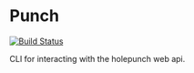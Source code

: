 # Punch
[![Build Status](https://travis-ci.com/CypherpunkArmory/punch.svg?branch=master)](https://travis-ci.com/CypherpunkArmory/punch)

CLI for interacting with the holepunch web api. 
